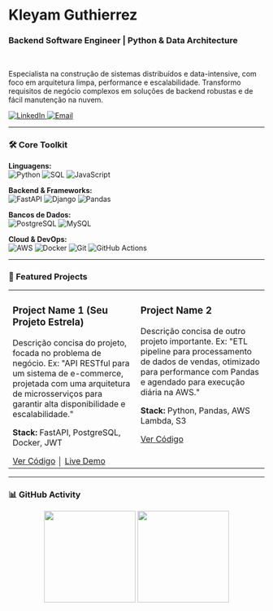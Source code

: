 <h1 align="left">Kleyam Guthierrez</h1>
<h3 align="left">Backend Software Engineer | Python & Data Architecture</h3>

<br>

<p align="left">
Especialista na construção de sistemas distribuídos e data-intensive, com foco em arquitetura limpa, performance e escalabilidade. Transformo requisitos de negócio complexos em soluções de backend robustas e de fácil manutenção na nuvem.
</p>

<div align="left">
  <a href="https://www.linkedin.com/in/kleyam" target="_blank">
    <img src="https://img.shields.io/badge/LinkedIn-0A66C2?style=for-the-badge&logo=linkedin&logoColor=white" alt="LinkedIn"/>
  </a>
  <a href="mailto:kleyamrocha@gmail.com" target="_blank">
    <img src="https://img.shields.io/badge/Email-D14836?style=for-the-badge&logo=gmail&logoColor=white" alt="Email"/>
  </a>
  </div>

---

### 🛠️ Core Toolkit

<div align="left">
  <p>
    <strong>Linguagens:</strong><br>
    <img src="https://img.shields.io/badge/Python-3776AB?style=for-the-badge&logo=python&logoColor=white" alt="Python"/>
    <img src="https://img.shields.io/badge/SQL-4479A1?style=for-the-badge&logo=postgresql&logoColor=white" alt="SQL"/>
    <img src="https://img.shields.io/badge/JavaScript-F7DF1E?style=for-the-badge&logo=javascript&logoColor=black" alt="JavaScript"/>
  </p>
  <p>
    <strong>Backend & Frameworks:</strong><br>
    <img src="https://img.shields.io/badge/FastAPI-009688?style=for-the-badge&logo=fastapi&logoColor=white" alt="FastAPI"/>
    <img src="https://img.shields.io/badge/Django-092E20?style=for-the-badge&logo=django&logoColor=white" alt="Django"/>
    <img src="https://img.shields.io/badge/Pandas-150458?style=for-the-badge&logo=pandas&logoColor=white" alt="Pandas"/>
  </p>
  <p>
    <strong>Bancos de Dados:</strong><br>
    <img src="https://img.shields.io/badge/PostgreSQL-4169E1?style=for-the-badge&logo=postgresql&logoColor=white" alt="PostgreSQL"/>
    <img src="https://img.shields.io/badge/MySQL-4479A1?style=for-the-badge&logo=mysql&logoColor=white" alt="MySQL"/>
  </p>
  <p>
    <strong>Cloud & DevOps:</strong><br>
    <img src="https://img.shields.io/badge/AWS-232F3E?style=for-the-badge&logo=amazon-aws&logoColor=white" alt="AWS"/>
    <img src="https://img.shields.io/badge/Docker-2496ED?style=for-the-badge&logo=docker&logoColor=white" alt="Docker"/>
    <img src="https://img.shields.io/badge/Git-F05032?style=for-the-badge&logo=git&logoColor=white" alt="Git"/>
    <img src="https://img.shields.io/badge/GitHub_Actions-2088FF?style=for-the-badge&logo=github-actions&logoColor=white" alt="GitHub Actions"/>
  </p>
</div>

---

### 🚀 Featured Projects

<table>
  <tr valign="top">
    <td width="50%">
      <h3>Project Name 1 (Seu Projeto Estrela)</h3>
      <p>Descrição concisa do projeto, focada no problema de negócio. Ex: "API RESTful para um sistema de e-commerce, projetada com uma arquitetura de microsserviços para garantir alta disponibilidade e escalabilidade."</p>
      <p><strong>Stack:</strong> FastAPI, PostgreSQL, Docker, JWT</p>
      <a href="LINK_PARA_O_REPOSITORIO">Ver Código</a> │ 
      <a href="LINK_PARA_A_DEMO">Live Demo</a>
    </td>
    <td width="50%">
      <h3>Project Name 2</h3>
      <p>Descrição concisa de outro projeto importante. Ex: "ETL pipeline para processamento de dados de vendas, otimizado para performance com Pandas e agendado para execução diária na AWS."</p>
      <p><strong>Stack:</strong> Python, Pandas, AWS Lambda, S3</p>
      <a href="LINK_PARA_O_REPOSITORIO">Ver Código</a>
    </td>
  </tr>
</table>

---

### 📊 GitHub Activity

<p align="center">
  <img height="180em" src="https://github-readme-stats.vercel.app/api?username=kleyam&show_icons=true&theme=github_dark&include_all_commits=true&count_private=true"/>
  <img height="180em" src="https://github-readme-stats.vercel.app/api/top-langs/?username=kleyam&layout=compact&langs_count=7&theme=github_dark"/>
</p>

